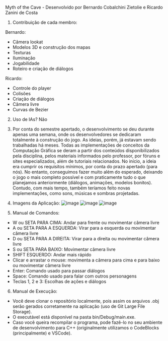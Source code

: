 Myth of the Cave - Desenvolvido por Bernardo Cobalchini Zietolie e Ricardo Zanini de Costa

1) Contribuição de cada membro:

Bernardo:
  - Câmera lookat
  - Modelos 3D e construção dos mapas
  - Texturas
  - Iluminação
  - Jogabilidade
  - Roteiro e criação de diálogos

Ricardo:
  - Controle do player
  - Colisões
  - Criação de diálogos
  - Câmera livre
  - Curvas de Bezier

2) Uso de IAs? Não

3) Por conta do semestre apertado, o desenvolvimento se deu durante apenas uma semana, onde os desenvolvedores se dedicaram totalmente à construção do jogo.
As ideias, porém, já estavam sendo trabalhadas há meses. Todas as implementações de conceitos da Computação Gráfica se deram a partir dos conteúdos disponibilizados
pela disciplina, pelos materiais informados pelo professor, por fóruns e sites especializados, além de tutoriais relacionados. No início, a ideia era cumprir os requisitos mínimos,
por conta do prazo apertado (para nós). No entanto, conseguimos fazer muito além do esperado, deixando o jogo o mais completo possível e com praticamente tudo o que planejamos anteriormente
(diálogos, animações, modelos bonitos). Contudo, com mais tempo, também teríamos feito novas implementações, como sons, músicas e sombras projetadas.

4) Imagens da Aplicação:
![image](https://github.com/user-attachments/assets/ba27d627-278e-4d1f-aa8f-3a08046ea6da)
![image](https://github.com/user-attachments/assets/39934145-f839-4d68-aa26-c395787451e9)
![image](https://github.com/user-attachments/assets/d7483e43-01c2-4984-b43d-7eddede491df)


5) Manual de Comandos:
 - W ou SETA PARA CIMA: Andar para frente ou movimentar câmera livre
 - A ou SETA PARA A ESQUERDA: Virar para a esquerda ou movimentar câmera livre
 - D ou SETA PARA A DIREITA: Virar para a direita ou movimentar câmera livre
 - S ou SETA PARA BAIXO: Movimentar câmera livre
 - SHIFT ESQUERDO: Andar mais rápido
 - Clicar e arrastar o mouse: movimenta a câmera para cima e para baixo ou movimentar câmera livre
 - Enter: Comando usado para passar diálogos
 - Space: Comando usado para falar com outros personagens
 - Teclas 1, 2 e 3: Escolhas de ações e diálogos

6) Manual de Execução:
  - Você deve clonar o repositório localmente, pois assim os arquivos .obj serão gerados corretamente na aplicação (uso de Git Large File Storage).
  - O executável está disponível na pasta bin/Debug/main.exe.
  - Caso você queira recompilar o programa, pode fazê-lo no seu ambiente de desenvolvimento para C++ (originalmente utilizamos o CodeBlocks (principalmente) e VSCode).




